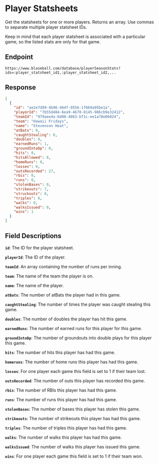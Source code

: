 # Player Statsheets

Get the statsheets for one or more players. Returns an array. Use commas to separate multiple player statsheet IDs.

Keep in mind that each player statsheet is associated with a particular game, so the listed stats are only for that game.

## Endpoint

`https://www.blaseball.com/database/playerSeasonStats?ids=:player_statsheet_id1,:player_statsheet_id2,...`

## Response

```json
[
  {
    "id": "ae2e7d89-4b96-464f-9556-1f669a95be1a",
    "playerId": "7b55d484-6ea9-4670-8145-986cb9e32412",
    "teamId": "979aee4a-6d80-4863-bf1c-ee1a78e06024",
    "team": "Hawaii Fridays",
    "name": "Stevenson Heat",
    "atBats": 0,
    "caughtStealing": 0,
    "doubles": 0,
    "earnedRuns": 1,
    "groundIntoDp": 0,
    "hits": 0,
    "hitsAllowed": 8,
    "homeRuns": 0,
    "losses": 0,
    "outsRecorded": 27,
    "rbis": 0,
    "runs": 0,
    "stolenBases": 0,
    "strikeouts": 7,
    "struckouts": 0,
    "triples": 0,
    "walks": 0,
    "walksIssued": 0,
    "wins": 1
  }
]
```

## Field Descriptions

**`id`**: The ID for the player statsheet.

**`playerId`**: The ID of the player.

**`teamId`**: An array containing the number of runs per inning.

**`team`**: The name of the team the player is on.

**`name`**: The name of the player.

**`atBats`**: The number of atBats the player had in this game.

**`caughtStealing`**: The number of times the player was caught stealing this game.

**`doubles`**: The number of doubles the player has hit this game.

**`earnedRuns`**: The number of earned runs for this player for this game.

**`groundIntoDp`**: The number of groundouts into double plays for this player this game.

**`hits`**: The number of hits this player has had this game.

**`homeruns`**: The number of home runs this player has had this game.

**`losses`**: For one player each game this field is set to 1 if their team lost.

**`outsRecorded`**: The number of outs this player has recorded this game.

**`rbis`**: The number of RBIs this player has had this game.

**`runs`**: The number of runs this player has had this game.

**`stolenBases`**: The number of bases this player has stolen this game.

**`strikeouts`**: The number of strikeouts this player has had this game.

**`triples`**: The number of triples this player has had this game.

**`walks`**: The number of walks this player has had this game.

**`walksIssued`**: The number of walks this player has issued this game.

**`wins`**: For one player each game this field is set to 1 if their team won.
